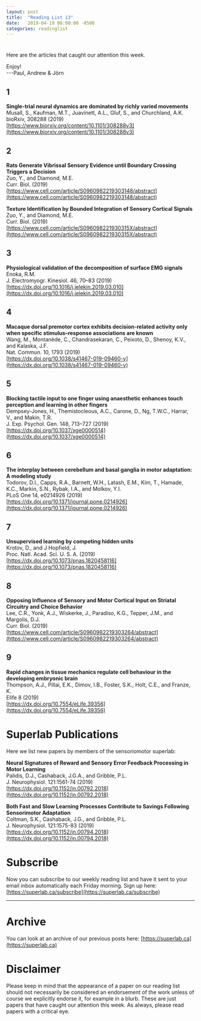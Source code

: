 ```yaml
---
layout: post
title:  "Reading List 13"
date:   2019-04-19 06:00:00 -0500
categories: readinglist
---
```


# 

Here are the articles that caught our attention this week.

Enjoy!  
---Paul, Andrew & Jörn


## 1
**Single-trial neural dynamics are dominated by richly varied movements**  
Musall, S., Kaufman, M.T., Juavinett, A.L., Gluf, S., and Churchland, A.K.  
bioRxiv, 308288 (2019)  
[https://www.biorxiv.org/content/10.1101/308288v3](https://www.biorxiv.org/content/10.1101/308288v3)

## 2
**Rats Generate Vibrissal Sensory Evidence until Boundary Crossing Triggers a Decision**  
Zuo, Y., and Diamond, M.E.  
Curr. Biol. (2019)  
[https://www.cell.com/article/S0960982219303148/abstract](https://www.cell.com/article/S0960982219303148/abstract)

**Texture Identification by Bounded Integration of Sensory Cortical Signals**  
Zuo, Y., and Diamond, M.E.  
Curr. Biol. (2019)  
[https://www.cell.com/article/S096098221930315X/abstract](https://www.cell.com/article/S096098221930315X/abstract)

## 3
**Physiological validation of the decomposition of surface EMG signals**  
Enoka, R.M.  
J. Electromyogr. Kinesiol. 46, 70–83 (2019)  
[https://dx.doi.org/10.1016/j.jelekin.2019.03.010](https://dx.doi.org/10.1016/j.jelekin.2019.03.010)

## 4
**Macaque dorsal premotor cortex exhibits decision-related activity only when specific stimulus–response associations are known**  
Wang, M., Montanède, C., Chandrasekaran, C., Peixoto, D., Shenoy, K.V., and Kalaska, J.F.  
Nat. Commun. 10, 1793 (2019)  
[https://dx.doi.org/10.1038/s41467-019-09460-y](https://dx.doi.org/10.1038/s41467-019-09460-y)

## 5
**Blocking tactile input to one finger using anaesthetic enhances touch perception and learning in other fingers**  
Dempsey-Jones, H., Themistocleous, A.C., Carone, D., Ng, T.W.C., Harrar, V., and Makin, T.R.  
J. Exp. Psychol. Gen. 148, 713–727 (2019)  
[https://dx.doi.org/10.1037/xge0000514](https://dx.doi.org/10.1037/xge0000514)

## 6
**The interplay between cerebellum and basal ganglia in motor adaptation: A modeling study**  
Todorov, D.I., Capps, R.A., Barnett, W.H., Latash, E.M., Kim, T., Hamade, K.C., Markin, S.N., Rybak, I.A., and Molkov, Y.I.  
PLoS One 14, e0214926 (2019)  
[https://dx.doi.org/10.1371/journal.pone.0214926](https://dx.doi.org/10.1371/journal.pone.0214926)

## 7
**Unsupervised learning by competing hidden units**  
Krotov, D., and J Hopfield, J.  
Proc. Natl. Acad. Sci. U. S. A. (2019)  
[https://dx.doi.org/10.1073/pnas.1820458116](https://dx.doi.org/10.1073/pnas.1820458116)

## 8
**Opposing Influence of Sensory and Motor Cortical Input on Striatal Circuitry and Choice Behavior**  
Lee, C.R., Yonk, A.J., Wiskerke, J., Paradiso, K.G., Tepper, J.M., and Margolis, D.J.  
Curr. Biol. (2019)  
[https://www.cell.com/article/S0960982219303264/abstract](https://www.cell.com/article/S0960982219303264/abstract)

## 9
**Rapid changes in tissue mechanics regulate cell behaviour in the developing embryonic brain**  
Thompson, A.J., Pillai, E.K., Dimov, I.B., Foster, S.K., Holt, C.E., and Franze, K.  
Elife 8 (2019)  
[https://dx.doi.org/10.7554/eLife.39356](https://dx.doi.org/10.7554/eLife.39356)


# Superlab Publications
Here we list new papers by members of the sensoriomotor superlab:


**Neural Signatures of Reward and Sensory Error Feedback Processing in Motor Learning**  
Palidis, D.J., Cashaback, J.G.A., and Gribble, P.L.  
J. Neurophysiol. 121:1561-74 (2019)  
[https://dx.doi.org/10.1152/jn.00792.2018](https://dx.doi.org/10.1152/jn.00792.2018)


**Both Fast and Slow Learning Processes Contribute to Savings Following Sensorimotor Adaptation**  
Coltman, S.K., Cashaback, J.G., and Gribble, P.L.  
J. Neurophysiol. 121:1575-83 (2019)  
[https://dx.doi.org/10.1152/jn.00794.2018](https://dx.doi.org/10.1152/jn.00794.2018)



# Subscribe
Now you can subscribe to our weekly reading list and have it sent to your email inbox automatically each Friday morning. Sign up here: [https://superlab.ca/subscribe](https://superlab.ca/subscribe)


---
# Archive
You can look at an archive of our previous posts here: [https://superlab.ca](https://superlab.ca)


# Disclaimer
Please keep in mind that the appearance of a paper on our reading list should not necessarily be considered an endorsement of the work unless of course we explicitly endorse it, for example in a blurb. These are just papers that have caught our attention this week. As always, please read papers with a critical eye.



